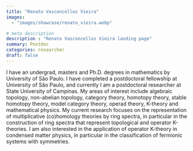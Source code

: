 ```yaml
---
title: "Renato Vasconcellos Vieira"
images: 
  - "images/showcase/renato_vieira.webp"

# meta description
description : "Renato Vasconcellos Vieira landing page"
summary: Postdoc
categories: researcher
draft: false
---
```



I have an undergrad, masters and Ph.D. degrees in mathematics by University of São Paulo. I have completed a postdoctoral fellowship at University of São Paulo, and currently I am a postdoctoral researcher at State University of Campinas. My areas of interest include algebraic topology, non-abelian topology, category theory, homotopy theory, stable homotopy theory, model category theory, operad theory, K-theory and mathematical physics. My current research focuses on the representation of multiplicative (co)homology theories by ring spectra, in particular in the construction of ring spectra that represent topological and operator K-theories. I am also interested in the application of operator K-theory in condensed matter physics, in particular in the classification of fermionic systems with symmetries.
